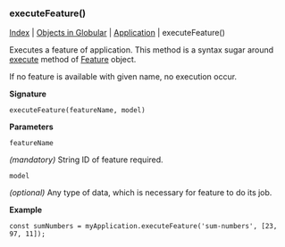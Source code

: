 ### executeFeature()

[Index](/docs/README.md) | [Objects in Globular](/docs/objects/README.md) | [Application](/docs/objects/application/README.md) | executeFeature()

Executes a feature of application. This method is a syntax sugar around [execute](/docs/objects/feature/Execute.md) method of [Feature](/docs/objects/feature/README.md) object.

If no feature is available with given name, no execution occur.

**Signature**

    executeFeature(featureName, model)

**Parameters**

`featureName`

*(mandatory)* String ID of feature required.

`model`

*(optional)* Any type of data, which is necessary for feature to do its job.

**Example**

    const sumNumbers = myApplication.executeFeature('sum-numbers', [23, 97, 11]);

